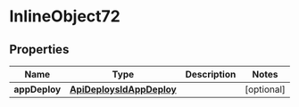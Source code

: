 

# InlineObject72

## Properties

Name | Type | Description | Notes
------------ | ------------- | ------------- | -------------
**appDeploy** | [**ApiDeploysIdAppDeploy**](ApiDeploysIdAppDeploy.md) |  |  [optional]



